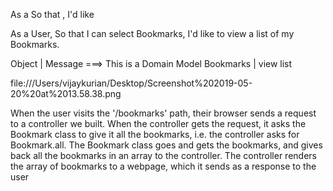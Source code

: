 As a <Stakehoilder>
So that <Motivation>,
I'd like <Task>

As a User,
So that I can select Bookmarks,
I'd like to view a list of my Bookmarks.

Object | Message ===> This is a Domain Model
Bookmarks | view list

file:///Users/vijaykurian/Desktop/Screenshot%202019-05-20%20at%2013.58.38.png

When the user visits the '/bookmarks' path, their browser sends a request to a controller we built.
When the controller gets the request, it asks the Bookmark class to give it all the bookmarks, i.e. the controller asks for Bookmark.all.
The Bookmark class goes and gets the bookmarks, and gives back all the bookmarks in an array to the controller.
The controller renders the array of bookmarks to a webpage, which it sends as a response to the user
